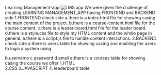 Learning Management-app
![LMS app](./src/dem.png)
We were given the challenge of creating LEARNING MANAGEMENT_APP having FRONTEND and BACKEND side
1.FRONTEND check side
a.there is a  index.html file for showing casing the main content of the project.
b.there is  a course-content.html file for the course content.
c.there is a leader-board.html file for the leader board.
d.there is a style.css file to style my HTML content and the whole page in general.
e.there is a script.js file to handle content interactions.
2.BACKEND check side 
a.there is  users table for showing casing and enabling the users to login a system using
 
b.username
c.password
d.email
e.there is a  courses table for showing casing the course we offer 
1.HTML  
2.CSS
3.JAVASCRIPT
4. leaderboard table



